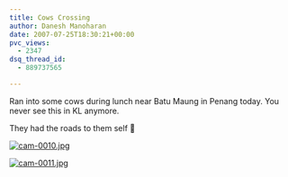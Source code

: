 ```yaml
---
title: Cows Crossing
author: Danesh Manoharan
date: 2007-07-25T18:30:21+00:00
pvc_views:
  - 2347
dsq_thread_id:
  - 889737565

---
```

Ran into some cows during lunch near Batu Maung in Penang today. You never see this in KL anymore.

They had the roads to them self 🙂

[![cam-0010.jpg][1]][2]

[![cam-0011.jpg][3]][4]

 [1]: /wp-content/uploads/2007/07/cam-0010.jpg
 [2]: /wp-content/uploads/2007/07/cam-0010.jpg "cam-0010.jpg"
 [3]: /wp-content/uploads/2007/07/cam-0011.jpg
 [4]: /wp-content/uploads/2007/07/cam-0011.jpg "cam-0011.jpg"